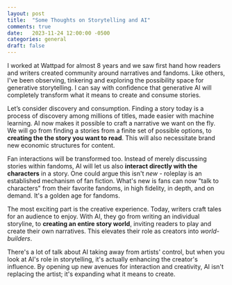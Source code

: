 ```yaml
---
layout: post
title:  "Some Thoughts on Storytelling and AI"
comments: true
date:   2023-11-24 12:00:00 -0500
categories: general
draft: false
---
```


I worked at Wattpad for almost 8 years and we saw first hand how readers and writers created community around narratives and fandoms. Like others, I've been observing, tinkering and exploring the possibility space for generative storytelling. I can say with confidence that generative AI will completely transform what it means to create and consume stories. 

Let’s consider discovery and consumption. Finding a story today is a process of discovery among millions of titles, made easier with machine learning. AI now makes it possible to craft a narrative we want on the fly. We will go from finding a stories from a finite set of possible options, to **creating the the story you want to read**. This will also necessitate brand new economic structures for content.

Fan interactions will be transformed too. Instead of merely discussing stories within fandoms, AI will let us also **interact directly with the characters** in a story. One could argue this isn't _new_ - roleplay is an established mechanism of fan fiction. What's new is fans can now "talk to characters" from their favorite fandoms, in high fidelity, in depth, and on demand. It's a golden age for fandoms.

The most exciting part is the creative experience. Today, writers craft tales for an audience to enjoy. With AI, they go from writing an individual storyline, to **creating an entire story world**, inviting readers to play and create their own narratives. This elevates their role as creators into _world-builders_. 

There's a lot of talk about AI taking away from artists' control, but when you look at AI's role in storytelling, it's actually enhancing the creator's influence. By opening up new avenues for interaction and creativity, AI isn't replacing the artist; it's expanding what it means to create.